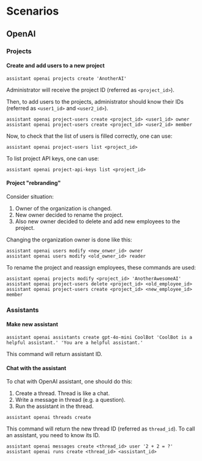 # Scenarios

## OpenAI

### Projects

#### Create and add users to a new project

```shell
assistant openai projects create 'AnotherAI'
```

Administrator will receive the project ID (referred as `<project_id>`).

Then, to add users to the projects, administrator should know their IDs (referred as `<user1_id>` and `<user2_id>`).

```shell
assistant openai project-users create <project_id> <user1_id> owner
assistant openai project-users create <project_id> <user2_id> member
```

Now, to check that the list of users is filled correctly, one can use:

```shell
assistant openai project-users list <project_id>
```

To list project API keys, one can use:

```shell
assistant openai project-api-keys list <project_id>
```

#### Project "rebranding"

Consider situation:

1. Owner of the organization is changed.
2. New owner decided to rename the project.
3. Also new owner decided to delete and add new employees to the project.

Changing the organization owner is done like this:

```shell
assistant openai users modify <new_onwer_id> owner
assistant openai users modify <old_owner_id> reader
```

To rename the project and reassign employees, these commands are used:

```shell
assistant openai projects modify <project_id> 'AnotherAwesomeAI'
assistant openai project-users delete <project_id> <old_employee_id>
assistant openai project-users create <project_id> <new_employee_id> member
```


### Assistants

#### Make new assistant

```shell
assistant openai assistants create gpt-4o-mini CoolBot 'CoolBot is a helpful assistant.' 'You are a helpful assistant.'
```

This command will return assistant ID.

#### Chat with the assistant

To chat with OpenAI assistant, one should do this:

1. Create a thread. Thread is like a chat.
2. Write a message in thread (e.g. a question).
3. Run the assistant in the thread.

```shell
assistant openai threads create
```

This command will return the new thread ID (referred as `thread_id`). To call an assistant, you need to know its ID.

```shell
assistant openai messages create <thread_id> user '2 + 2 = ?'
assistant openai runs create <thread_id> <assistant_id>
```
